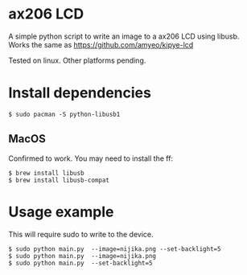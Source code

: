 # ax206 LCD

A simple python script to write an image to a ax206 LCD using libusb. Works the same as https://github.com/amyeo/kipye-lcd

Tested on linux. Other platforms pending.

# Install dependencies

```
$ sudo pacman -S python-libusb1
```

## MacOS

Confirmed to work. You may need to install the ff:
```
$ brew install libusb
$ brew install libusb-compat
```

# Usage example

This will require sudo to write to the device.

```
$ sudo python main.py  --image=nijika.png --set-backlight=5
$ sudo python main.py  --image=nijika.png
$ sudo python main.py  --set-backlight=5
```
